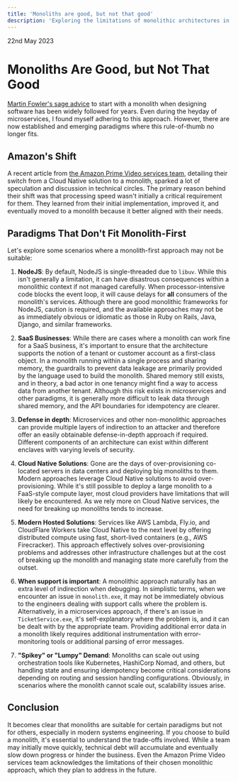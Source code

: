 ```yaml
---
title: 'Monoliths are good, but not that good'
description: 'Exploring the limitations of monolithic architectures in modern systems engineering.'
---
```


22nd May 2023

# Monoliths Are Good, but Not That Good

[Martin Fowler's sage advice](https://martinfowler.com/bliki/MonolithFirst.html) to start with a monolith when designing software has been widely followed for years. Even during the heyday of microservices, I found myself adhering to this approach. However, there are now established and emerging paradigms where this rule-of-thumb no longer fits.

## Amazon's Shift

A recent article from [the Amazon Prime Video services team](https://www.primevideotech.com/video-streaming/scaling-up-the-prime-video-audio-video-monitoring-service-and-reducing-costs-by-90), detailing their switch from a Cloud Native solution to a monolith, sparked a lot of speculation and discussion in technical circles. The primary reason behind their shift was that processing speed wasn't initially a critical requirement for them. They learned from their initial implementation, improved it, and eventually moved to a monolith because it better aligned with their needs.

## Paradigms That Don't Fit Monolith-First

Let's explore some scenarios where a monolith-first approach may not be suitable:

1. **NodeJS**: By default, NodeJS is single-threaded due to `libuv`. While this isn't generally a limitation, it can have disastrous consequences within a monolithic context if not managed carefully. When processor-intensive code blocks the event loop, it will cause delays for **all** consumers of the monolith's services. Although there are good monolithic frameworks for NodeJS, caution is required, and the available approaches may not be as immediately obvious or idiomatic as those in Ruby on Rails, Java, Django, and similar frameworks.

2. **SaaS Businesses**: While there are cases where a monolith can work fine for a SaaS business, it's important to ensure that the architecture supports the notion of a tenant or customer account as a first-class object. In a monolith running within a single process and sharing memory, the guardrails to prevent data leakage are primarily provided by the language used to build the monolith. Shared memory still exists, and in theory, a bad actor in one tenancy might find a way to access data from another tenant. Although this risk exists in microservices and other paradigms, it is generally more difficult to leak data through shared memory, and the API boundaries for idempotency are clearer.

3. **Defense in depth**: Microservices and other non-monolithic approaches can provide multiple layers of indirection to an attacker and therefore offer an easily obtainable defense-in-depth approach if required. Different components of an architecture can exist within different enclaves with varying levels of security.

4. **Cloud Native Solutions**: Gone are the days of over-provisioning co-located servers in data centers and deploying big monoliths to them. Modern approaches leverage Cloud Native solutions to avoid over-provisioning. While it's still possible to deploy a large monolith to a FaaS-style compute layer, most cloud providers have limitations that will likely be encountered. As we rely more on Cloud Native services, the need for breaking up monoliths tends to increase.

5. **Modern Hosted Solutions**: Services like AWS Lambda, Fly.io, and CloudFlare Workers take Cloud Native to the next level by offering distributed compute using fast, short-lived containers (e.g., AWS Firecracker). This approach effectively solves over-provisioning problems and addresses other infrastructure challenges but at the cost of breaking up the monolith and managing state more carefully from the outset.

6. **When support is important**: A monolithic approach naturally has an extra level of indirection when debugging. In simplistic terms, when we encounter an issue in `monolith.exe`, it may not be immediately obvious to the engineers dealing with support calls where the problem is. Alternatively, in a microservices approach, if there's an issue in `TicketService.exe`, it's self-explanatory where the problem is, and it can be dealt with by the appropriate team. Providing additional error data in a monolith likely requires additional instrumentation with error-monitoring tools or additional parsing of error messages.

7. **"Spikey" or "Lumpy" Demand**: Monoliths can scale out using orchestration tools like Kubernetes, HashiCorp Nomad, and others, but handling state and ensuring idempotency become critical considerations depending on routing and session handling configurations. Obviously, in scenarios where the monolith cannot scale out, scalability issues arise.

## Conclusion

It becomes clear that monoliths are suitable for certain paradigms but not for others, especially in modern systems engineering. If you choose to build a monolith, it's essential to understand the trade-offs involved. While a team may initially move quickly, technical debt will accumulate and eventually slow down progress or hinder the business. Even the Amazon Prime Video services team acknowledges the limitations of their chosen monolithic approach, which they plan to address in the future.
